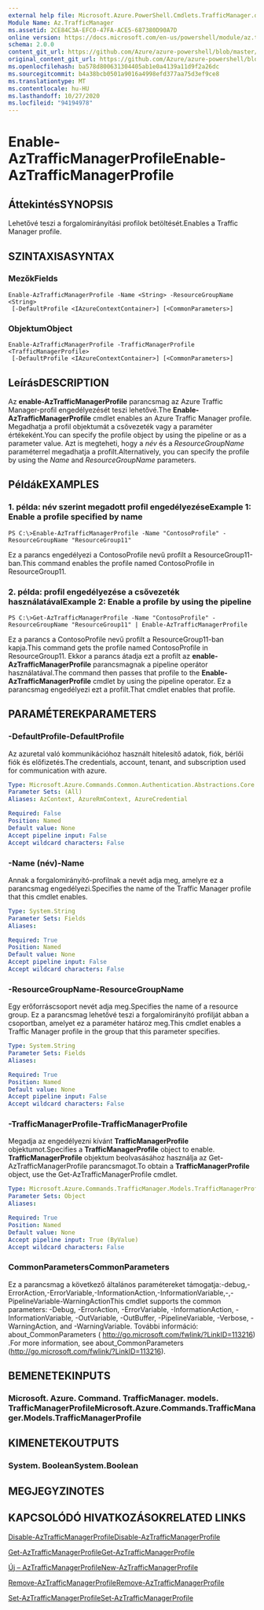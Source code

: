 ```yaml
---
external help file: Microsoft.Azure.PowerShell.Cmdlets.TrafficManager.dll-Help.xml
Module Name: Az.TrafficManager
ms.assetid: 2CE84C3A-EFC0-47FA-ACE5-687380D90A7D
online version: https://docs.microsoft.com/en-us/powershell/module/az.trafficmanager/enable-aztrafficmanagerprofile
schema: 2.0.0
content_git_url: https://github.com/Azure/azure-powershell/blob/master/src/TrafficManager/TrafficManager/help/Enable-AzTrafficManagerProfile.md
original_content_git_url: https://github.com/Azure/azure-powershell/blob/master/src/TrafficManager/TrafficManager/help/Enable-AzTrafficManagerProfile.md
ms.openlocfilehash: ba578d800631304405ab1e0a4139a11d9f2a26dc
ms.sourcegitcommit: b4a38bcb0501a9016a4998efd377aa75d3ef9ce8
ms.translationtype: MT
ms.contentlocale: hu-HU
ms.lasthandoff: 10/27/2020
ms.locfileid: "94194978"
---
```

# <span data-ttu-id="7e3ba-101">Enable-AzTrafficManagerProfile</span><span class="sxs-lookup"><span data-stu-id="7e3ba-101">Enable-AzTrafficManagerProfile</span></span>

## <span data-ttu-id="7e3ba-102">Áttekintés</span><span class="sxs-lookup"><span data-stu-id="7e3ba-102">SYNOPSIS</span></span>
<span data-ttu-id="7e3ba-103">Lehetővé teszi a forgalomirányítási profilok betöltését.</span><span class="sxs-lookup"><span data-stu-id="7e3ba-103">Enables a Traffic Manager profile.</span></span>

## <span data-ttu-id="7e3ba-104">SZINTAXISA</span><span class="sxs-lookup"><span data-stu-id="7e3ba-104">SYNTAX</span></span>

### <span data-ttu-id="7e3ba-105">Mezők</span><span class="sxs-lookup"><span data-stu-id="7e3ba-105">Fields</span></span>
```
Enable-AzTrafficManagerProfile -Name <String> -ResourceGroupName <String>
 [-DefaultProfile <IAzureContextContainer>] [<CommonParameters>]
```

### <span data-ttu-id="7e3ba-106">Objektum</span><span class="sxs-lookup"><span data-stu-id="7e3ba-106">Object</span></span>
```
Enable-AzTrafficManagerProfile -TrafficManagerProfile <TrafficManagerProfile>
 [-DefaultProfile <IAzureContextContainer>] [<CommonParameters>]
```

## <span data-ttu-id="7e3ba-107">Leírás</span><span class="sxs-lookup"><span data-stu-id="7e3ba-107">DESCRIPTION</span></span>
<span data-ttu-id="7e3ba-108">Az **enable-AzTrafficManagerProfile** parancsmag az Azure Traffic Manager-profil engedélyezését teszi lehetővé.</span><span class="sxs-lookup"><span data-stu-id="7e3ba-108">The **Enable-AzTrafficManagerProfile** cmdlet enables an Azure Traffic Manager profile.</span></span>
<span data-ttu-id="7e3ba-109">Megadhatja a profil objektumát a csővezeték vagy a paraméter értékeként.</span><span class="sxs-lookup"><span data-stu-id="7e3ba-109">You can specify the profile object by using the pipeline or as a parameter value.</span></span>
<span data-ttu-id="7e3ba-110">Azt is megteheti, hogy a *név* és a *ResourceGroupName* paraméterrel megadhatja a profilt.</span><span class="sxs-lookup"><span data-stu-id="7e3ba-110">Alternatively, you can specify the profile by using the *Name* and *ResourceGroupName* parameters.</span></span>

## <span data-ttu-id="7e3ba-111">Példák</span><span class="sxs-lookup"><span data-stu-id="7e3ba-111">EXAMPLES</span></span>

### <span data-ttu-id="7e3ba-112">1. példa: név szerint megadott profil engedélyezése</span><span class="sxs-lookup"><span data-stu-id="7e3ba-112">Example 1: Enable a profile specified by name</span></span>
```
PS C:\>Enable-AzTrafficManagerProfile -Name "ContosoProfile" -ResourceGroupName "ResourceGroup11"
```

<span data-ttu-id="7e3ba-113">Ez a parancs engedélyezi a ContosoProfile nevű profilt a ResourceGroup11-ban.</span><span class="sxs-lookup"><span data-stu-id="7e3ba-113">This command enables the profile named ContosoProfile in ResourceGroup11.</span></span>

### <span data-ttu-id="7e3ba-114">2. példa: profil engedélyezése a csővezeték használatával</span><span class="sxs-lookup"><span data-stu-id="7e3ba-114">Example 2: Enable a profile by using the pipeline</span></span>
```
PS C:\>Get-AzTrafficManagerProfile -Name "ContosoProfile" -ResourceGroupName "ResourceGroup11" | Enable-AzTrafficManagerProfile
```

<span data-ttu-id="7e3ba-115">Ez a parancs a ContosoProfile nevű profilt a ResourceGroup11-ban kapja.</span><span class="sxs-lookup"><span data-stu-id="7e3ba-115">This command gets the profile named ContosoProfile in ResourceGroup11.</span></span>
<span data-ttu-id="7e3ba-116">Ekkor a parancs átadja ezt a profilt az **enable-AzTrafficManagerProfile** parancsmagnak a pipeline operátor használatával.</span><span class="sxs-lookup"><span data-stu-id="7e3ba-116">The command then passes that profile to the **Enable-AzTrafficManagerProfile** cmdlet by using the pipeline operator.</span></span>
<span data-ttu-id="7e3ba-117">Ez a parancsmag engedélyezi ezt a profilt.</span><span class="sxs-lookup"><span data-stu-id="7e3ba-117">That cmdlet enables that profile.</span></span>

## <span data-ttu-id="7e3ba-118">PARAMÉTEREK</span><span class="sxs-lookup"><span data-stu-id="7e3ba-118">PARAMETERS</span></span>

### <span data-ttu-id="7e3ba-119">-DefaultProfile</span><span class="sxs-lookup"><span data-stu-id="7e3ba-119">-DefaultProfile</span></span>
<span data-ttu-id="7e3ba-120">Az azuretal való kommunikációhoz használt hitelesítő adatok, fiók, bérlői fiók és előfizetés.</span><span class="sxs-lookup"><span data-stu-id="7e3ba-120">The credentials, account, tenant, and subscription used for communication with azure.</span></span>

```yaml
Type: Microsoft.Azure.Commands.Common.Authentication.Abstractions.Core.IAzureContextContainer
Parameter Sets: (All)
Aliases: AzContext, AzureRmContext, AzureCredential

Required: False
Position: Named
Default value: None
Accept pipeline input: False
Accept wildcard characters: False
```

### <span data-ttu-id="7e3ba-121">-Name (név)</span><span class="sxs-lookup"><span data-stu-id="7e3ba-121">-Name</span></span>
<span data-ttu-id="7e3ba-122">Annak a forgalomirányító-profilnak a nevét adja meg, amelyre ez a parancsmag engedélyezi.</span><span class="sxs-lookup"><span data-stu-id="7e3ba-122">Specifies the name of the Traffic Manager profile that this cmdlet enables.</span></span>

```yaml
Type: System.String
Parameter Sets: Fields
Aliases:

Required: True
Position: Named
Default value: None
Accept pipeline input: False
Accept wildcard characters: False
```

### <span data-ttu-id="7e3ba-123">-ResourceGroupName</span><span class="sxs-lookup"><span data-stu-id="7e3ba-123">-ResourceGroupName</span></span>
<span data-ttu-id="7e3ba-124">Egy erőforráscsoport nevét adja meg.</span><span class="sxs-lookup"><span data-stu-id="7e3ba-124">Specifies the name of a resource group.</span></span>
<span data-ttu-id="7e3ba-125">Ez a parancsmag lehetővé teszi a forgalomirányító profilját abban a csoportban, amelyet ez a paraméter határoz meg.</span><span class="sxs-lookup"><span data-stu-id="7e3ba-125">This cmdlet enables a Traffic Manager profile in the group that this parameter specifies.</span></span>

```yaml
Type: System.String
Parameter Sets: Fields
Aliases:

Required: True
Position: Named
Default value: None
Accept pipeline input: False
Accept wildcard characters: False
```

### <span data-ttu-id="7e3ba-126">-TrafficManagerProfile</span><span class="sxs-lookup"><span data-stu-id="7e3ba-126">-TrafficManagerProfile</span></span>
<span data-ttu-id="7e3ba-127">Megadja az engedélyezni kívánt **TrafficManagerProfile** objektumot.</span><span class="sxs-lookup"><span data-stu-id="7e3ba-127">Specifies a **TrafficManagerProfile** object to enable.</span></span>
<span data-ttu-id="7e3ba-128">**TrafficManagerProfile** objektum beolvasásához használja az Get-AzTrafficManagerProfile parancsmagot.</span><span class="sxs-lookup"><span data-stu-id="7e3ba-128">To obtain a **TrafficManagerProfile** object, use the Get-AzTrafficManagerProfile cmdlet.</span></span>

```yaml
Type: Microsoft.Azure.Commands.TrafficManager.Models.TrafficManagerProfile
Parameter Sets: Object
Aliases:

Required: True
Position: Named
Default value: None
Accept pipeline input: True (ByValue)
Accept wildcard characters: False
```

### <span data-ttu-id="7e3ba-129">CommonParameters</span><span class="sxs-lookup"><span data-stu-id="7e3ba-129">CommonParameters</span></span>
<span data-ttu-id="7e3ba-130">Ez a parancsmag a következő általános paramétereket támogatja:-debug,-ErrorAction,-ErrorVariable,-InformationAction,-InformationVariable,-,-PipelineVariable-WarningAction</span><span class="sxs-lookup"><span data-stu-id="7e3ba-130">This cmdlet supports the common parameters: -Debug, -ErrorAction, -ErrorVariable, -InformationAction, -InformationVariable, -OutVariable, -OutBuffer, -PipelineVariable, -Verbose, -WarningAction, and -WarningVariable.</span></span> <span data-ttu-id="7e3ba-131">További információ: about_CommonParameters ( http://go.microsoft.com/fwlink/?LinkID=113216) .</span><span class="sxs-lookup"><span data-stu-id="7e3ba-131">For more information, see about_CommonParameters (http://go.microsoft.com/fwlink/?LinkID=113216).</span></span>

## <span data-ttu-id="7e3ba-132">BEMENETEK</span><span class="sxs-lookup"><span data-stu-id="7e3ba-132">INPUTS</span></span>

### <span data-ttu-id="7e3ba-133">Microsoft. Azure. Command. TrafficManager. models. TrafficManagerProfile</span><span class="sxs-lookup"><span data-stu-id="7e3ba-133">Microsoft.Azure.Commands.TrafficManager.Models.TrafficManagerProfile</span></span>

## <span data-ttu-id="7e3ba-134">KIMENETEK</span><span class="sxs-lookup"><span data-stu-id="7e3ba-134">OUTPUTS</span></span>

### <span data-ttu-id="7e3ba-135">System. Boolean</span><span class="sxs-lookup"><span data-stu-id="7e3ba-135">System.Boolean</span></span>

## <span data-ttu-id="7e3ba-136">MEGJEGYZI</span><span class="sxs-lookup"><span data-stu-id="7e3ba-136">NOTES</span></span>

## <span data-ttu-id="7e3ba-137">KAPCSOLÓDÓ HIVATKOZÁSOK</span><span class="sxs-lookup"><span data-stu-id="7e3ba-137">RELATED LINKS</span></span>

[<span data-ttu-id="7e3ba-138">Disable-AzTrafficManagerProfile</span><span class="sxs-lookup"><span data-stu-id="7e3ba-138">Disable-AzTrafficManagerProfile</span></span>](./Disable-AzTrafficManagerProfile.md)

[<span data-ttu-id="7e3ba-139">Get-AzTrafficManagerProfile</span><span class="sxs-lookup"><span data-stu-id="7e3ba-139">Get-AzTrafficManagerProfile</span></span>](./Get-AzTrafficManagerProfile.md)

[<span data-ttu-id="7e3ba-140">Új – AzTrafficManagerProfile</span><span class="sxs-lookup"><span data-stu-id="7e3ba-140">New-AzTrafficManagerProfile</span></span>](./New-AzTrafficManagerProfile.md)

[<span data-ttu-id="7e3ba-141">Remove-AzTrafficManagerProfile</span><span class="sxs-lookup"><span data-stu-id="7e3ba-141">Remove-AzTrafficManagerProfile</span></span>](./Remove-AzTrafficManagerProfile.md)

[<span data-ttu-id="7e3ba-142">Set-AzTrafficManagerProfile</span><span class="sxs-lookup"><span data-stu-id="7e3ba-142">Set-AzTrafficManagerProfile</span></span>](./Set-AzTrafficManagerProfile.md)


